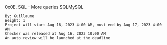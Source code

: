 0x0E. SQL - More queries
SQLMySQL

    By: Guillaume
    Weight: 1
    Project will start Aug 16, 2023 4:00 AM, must end by Aug 17, 2023 4:00 AM
    Checker was released at Aug 16, 2023 10:00 AM
    An auto review will be launched at the deadline
